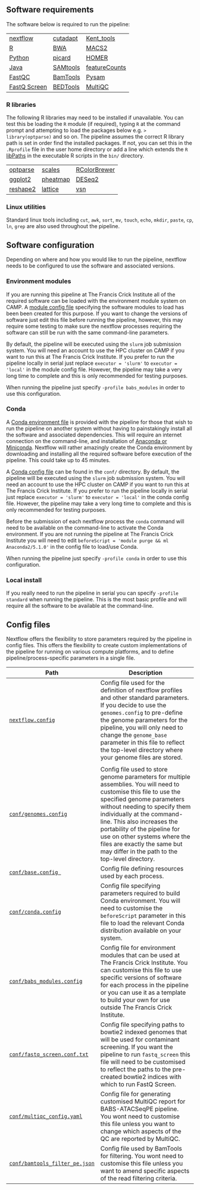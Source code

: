 
## Software requirements

The software below is required to run the pipeline:

|                                                                                  |                                                                       |                                                                  |
|----------------------------------------------------------------------------------|-----------------------------------------------------------------------|------------------------------------------------------------------|
| [nextflow](https://www.nextflow.io/)                                             | [cutadapt](http://cutadapt.readthedocs.io/en/stable/guide.html)       | [Kent_tools](http://hgdownload.soe.ucsc.edu/admin/exe/)          |
| [R](https://www.r-project.org/)                                                  | [BWA](https://sourceforge.net/projects/bio-bwa/files/)                | [MACS2](https://github.com/taoliu/MACS)                          |
| [Python](https://www.python.org/downloads/)                                      | [picard](https://broadinstitute.github.io/picard/)                    | [HOMER](http://homer.ucsd.edu/homer/download.html)               |
| [Java](https://java.com/en/download/)                                            | [SAMtools](https://sourceforge.net/projects/samtools/files/samtools/) | [featureCounts](http://bioinf.wehi.edu.au/featureCounts/)        |
| [FastQC](https://www.bioinformatics.babraham.ac.uk/projects/fastqc/)             | [BamTools](https://github.com/pezmaster31/bamtools)                   | [Pysam](http://pysam.readthedocs.io/en/latest/installation.html) |
| [FastQ Screen](https://www.bioinformatics.babraham.ac.uk/projects/fastq_screen/) | [BEDTools](https://github.com/arq5x/bedtools2/)                       | [MultiQC](http://multiqc.info/)                                  |

### R libraries

The following R libraries may need to be installed if unavailable. You can test this be loading the `R` module (if required), typing `R` at the command prompt and attempting to load the packages below e.g. `> library(optparse)` and so on. The pipeline assumes the correct R library path is set in order find the installed packages. If not, you can set this in the `.Rprofile` file in the user home directory or add a line which extends the `R` [libPaths](https://stat.ethz.ch/R-manual/R-devel/library/base/html/libPaths.html) in the executable R scripts in the `bin/` directory.

|                                                                         |                                                                         |                                                                                 |
|-------------------------------------------------------------------------|-------------------------------------------------------------------------|---------------------------------------------------------------------------------|
| [optparse](https://cran.r-project.org/web/packages/optparse/index.html) | [scales](https://cran.r-project.org/web/packages/scales/index.html)     | [RColorBrewer](https://cran.r-project.org/web/packages/RColorBrewer/index.html) |
| [ggplot2](https://ggplot2.tidyverse.org/)                               | [pheatmap](https://cran.r-project.org/web/packages/pheatmap/index.html) | [DESeq2](https://bioconductor.org/packages/release/bioc/html/DESeq2.html)       |
| [reshape2](https://cran.r-project.org/web/packages/reshape2/index.html) | [lattice](https://cran.r-project.org/web/packages/lattice/index.html)   | [vsn](https://bioconductor.org/packages/release/bioc/html/vsn.html)             |

### Linux utilities

Standard linux tools including `cut`, `awk`, `sort`, `mv`, `touch`, `echo`, `mkdir`, `paste`, `cp`, `ln`, `grep` are also used throughout the pipeline.

## Software configuration

Depending on where and how you would like to run the pipeline, nextflow needs to be configured to use the software and associated versions.

### Environment modules

If you are running this pipeline at The Francis Crick Institute all of the required software can be loaded with the environment module system on CAMP. A [module config file](https://github.com/crickbabs/BABS-ATACSeqPE/blob/master/conf/babs_modules.config) specifying the software modules to load has been been created for this purpose. If you want to change the versions of software just edit this file before running the pipeline, however, this may require some testing to make sure the nextflow processes requiring the software can still be run with the same command-line parameters.  

By default, the pipeline will be executed using the `slurm` job submission system. You will need an account to use the HPC cluster on CAMP if you want to run this at The Francis Crick Institute. If you prefer to run the pipeline locally in serial just replace `executor = 'slurm'` to `executor = 'local'` in the module config file. However, the pipeline may take a very long time to complete and this is only recommended for testing purposes.

When running the pipeline just specify `-profile babs_modules` in order to use this configuration.

### Conda

A [Conda environment file](https://github.com/crickbabs/BABS-ATACSeqPE/blob/master/environment.yaml) is provided with the pipeline for those that wish to run the pipeline on another system without having to painstakingly install all the software and associated dependencies. This will require an internet connection on the command-line, and installation of [Anaconda or Miniconda](https://conda.io/docs/user-guide/install/index.html). Nextflow will rather amazingly create the Conda environment by downloading and installing all the required software before execution of the pipeline. This could take up to 45 minutes.

A [Conda config file](https://github.com/crickbabs/BABS-ATACSeqPE/blob/master/conf/conda.config) can be found in the `conf/` directory. By default, the pipeline will be executed using the `slurm` job submission system. You will need an account to use the HPC cluster on CAMP if you want to run this at The Francis Crick Institute. If you prefer to run the pipeline locally in serial just replace `executor = 'slurm'` to `executor = 'local'` in the conda config file. However, the pipeline may take a very long time to complete and this is only recommended for testing purposes.  

Before the submission of each nextflow process the `conda` command will need to be available on the command-line to activate the Conda environment. If you are not running the pipeline at The Francis Crick Institute you will need to edit `beforeScript = 'module purge && ml Anaconda2/5.1.0'` in the config file to load/use Conda.

When running the pipeline just specify `-profile conda` in order to use this configuration.

### Local install

If you really need to run the pipeline in serial you can specify `-profile standard` when running the pipeline. This is the most basic profile and will require all the software to be available at the command-line.

## Config files

Nextflow offers the flexibility to store parameters required by the pipeline in config files. This offers the flexibility to create custom implementations of the pipeline for running on various compute platforms, and to define pipeline/process-specific parameters in a single file.

| Path                                                                                                                   | Description                                                                                                                                                                                                                                                                                                                          |
| -----------------------------------------------------------------------------------------------------------------------|--------------------------------------------------------------------------------------------------------------------------------------------------------------------------------------------------------------------------------------------------------------------------------------------------------------------------------------|
| [`nextflow.config`](https://github.com/crickbabs/BABS-ATACSeqPE/tree/master/nextflow.config)                           | Config file used for the definition of nextflow profiles and other standard parameters. If you decide to use the `genomes.config` to pre-define the genome parameters for the pipeline, you will only need to change the `genome_base` parameter in this file to reflect the top-level directory where your genome files are stored. |
|                                                                                                                        |                                                                                                                                                                                                                                                                                                                                      |
| [`conf/genomes.config`](https://github.com/crickbabs/BABS-ATACSeqPE/tree/master/conf/genomes.config)                   | Config file used to store genome parameters for multiple assemblies. You will need to customise this file to use the specified genome parameters without needing to specify them individually at the command-line. This also increases the portability of the pipeline for use on other systems where the files are exactly the same but may differ in the path to the top-level directory. |
| [`conf/base.config `](https://github.com/crickbabs/BABS-ATACSeqPE/tree/master/conf/base.config)                        | Config file defining resources used by each process.                                                                                                                                                                                                                                                                                 |
| [`conf/conda.config`](https://github.com/crickbabs/BABS-ATACSeqPE/tree/master/conf/conda.config)                       | Config file specifying parameters required to build Conda environment. You will need to customise the `beforeScript` parameter in this file to load the relevant Conda distribution available on your system.                                                                                                                                                                                                                                                                |
| [`conf/babs_modules.config`](https://github.com/crickbabs/BABS-ATACSeqPE/tree/master/conf/babs_modules.config)         | Config file for environment modules that can be used at The Francis Crick Institute. You can customise this file to use specific versions of software for each process in the pipeline or you can use it as a template to build your own for use outside The Francis Crick Institute.                                                                                                                                                                                                                                                 |
| [`conf/fastq_screen.conf.txt`](https://github.com/crickbabs/BABS-ATACSeqPE/tree/master/conf/fastq_screen.conf.txt)     | Config file specifying paths to bowtie2 indexed genomes that will be used for contaminant screening. If you want the pipeline to run `fastq_screen` this file will need to be customised to reflect the paths to the pre-created bowtie2 indices with which to run FastQ Screen.                                                                                                                                                                                                                                 |
| [`conf/multiqc_config.yaml`](https://github.com/crickbabs/BABS-ATACSeqPE/tree/master/conf/multiqc_config.yaml)         | Config file for generating customised MultiQC report for BABS-ATACSeqPE pipeline. You wont need to customise this file unless you want to change which aspects of the QC are reported by MultiQC.                                                                                                                                                                                                                                                    |
| [`conf/bamtools_filter_pe.json`](https://github.com/crickbabs/BABS-ATACSeqPE/tree/master/conf/bamtools_filter_pe.json) | Config file used by BamTools for filtering. You wont need to customise this file unless you want to amend specific aspects of the read filtering criteria.                                                                                                                                                                                                                                                                                         |

<!---
Add information on how to customise each of these files to get pipeline running see NGI-RNASeq
-->
